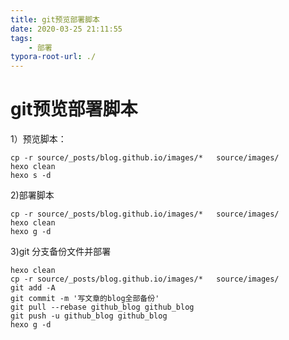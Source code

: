 ```yaml
---
title: git预览部署脚本
date: 2020-03-25 21:11:55
tags:
	- 部署
typora-root-url: ./
---
```


# git预览部署脚本

1）预览脚本：

````
cp -r source/_posts/blog.github.io/images/*   source/images/
hexo clean
hexo s -d
````

2)部署脚本

````
cp -r source/_posts/blog.github.io/images/*   source/images/
hexo clean
hexo g -d
````

3)git 分支备份文件并部署

````
hexo clean
cp -r source/_posts/blog.github.io/images/*   source/images/
git add -A
git commit -m '写文章的blog全部备份'
git pull --rebase github_blog github_blog
git push -u github_blog github_blog
hexo g -d
````

